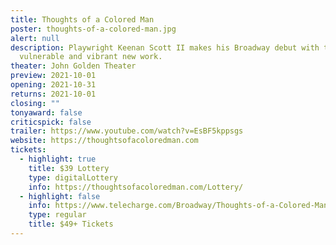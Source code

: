```yaml
---
title: Thoughts of a Colored Man
poster: thoughts-of-a-colored-man.jpg
alert: null
description: Playwright Keenan Scott II makes his Broadway debut with this
  vulnerable and vibrant new work.
theater: John Golden Theater
preview: 2021-10-01
opening: 2021-10-31
returns: 2021-10-01
closing: ""
tonyaward: false
criticspick: false
trailer: https://www.youtube.com/watch?v=EsBF5kppsgs
website: https://thoughtsofacoloredman.com
tickets:
  - highlight: true
    title: $39 Lottery
    type: digitalLottery
    info: https://thoughtsofacoloredman.com/Lottery/
  - highlight: false
    info: https://www.telecharge.com/Broadway/Thoughts-of-a-Colored-Man/
    type: regular
    title: $49+ Tickets
---
```


